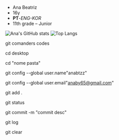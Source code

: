 - Ana Beatriz
- 16y
- **PT**-*ENG-KOR*
- 11th grade – Junior

![Ana's GitHub stats](https://github-readme-stats.vercel.app/api?username=anabtzz&show_icons=true&bg_color=00000000) 
![Top Langs](https://github-readme-stats.vercel.app/api/top-langs/?username=anabtzz&show_icons=true&bg_color=00000000)

git comanders codes

cd desktop

cd "nome pasta"

git config --global user.name"anabtzz"

git config --global user.email"anaby65@gmail.com"

git add .

git status 

git commit -m "commit desc"

git log 

git clear

